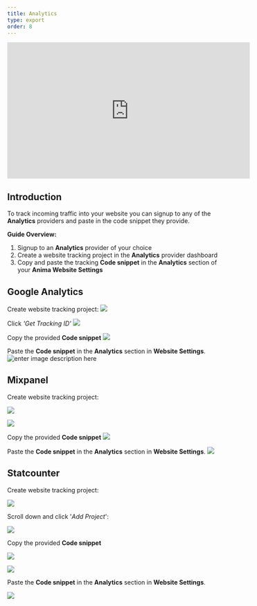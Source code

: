 ```yaml
---
title: Analytics
type: export
order: 8
---
```


<iframe width="560" height="315" src="https://www.youtube.com/embed/74B8ZM84Zvk" frameborder="0" allowfullscreen></iframe>

## Introduction

To track incoming traffic into your website you can signup to any of the **Analytics** providers and paste in the code snippet they provide.

**Guide Overview:**

1. Signup to an **Analytics** provider of your choice
2. Create a website tracking project in the **Analytics** provider dashboard
3. Copy and paste the tracking **Code snippet** in the  **Analytics** section of your **Anima Website Settings**

## Google Analytics

Create website tracking project:
![](http://f.cl.ly/items/2k1E0h3H2T2A1r1R0l31/Create%20project.png)

Click *'Get Tracking ID'*
![](http://f.cl.ly/items/3n2s131R063X3x0M0s2n/Get%20tracking%20ID.png)

Copy the provided **Code snippet**
![](http://f.cl.ly/items/3h1E3n0w3Q3N3s3m0s0t/Copy%20Snippet.png)


Paste the **Code snippet** in the **Analytics** section in **Website Settings**.
![enter image description here](http://f.cl.ly/items/161a1C3h0T1i3B2p3F0t/Paste%20code%20snippet.png)

## Mixpanel

Create website tracking project:

![](https://docs.animaapp.com/images/launchpad/analytics/mixpanel/1.jpg)

![](https://docs.animaapp.com/images/launchpad/analytics/mixpanel/2.jpg)

Copy the provided **Code snippet**
![](https://docs.animaapp.com/images/launchpad/analytics/mixpanel/3.jpg)

Paste the **Code snippet** in the **Analytics** section in **Website Settings**.
![](http://f.cl.ly/items/161a1C3h0T1i3B2p3F0t/Paste%20code%20snippet.png)

## Statcounter

Create website tracking project:

![](https://docs.animaapp.com/images/launchpad/analytics/statcounter/1.png)

Scroll down and click '*Add Project*':

![](https://docs.animaapp.com/images/launchpad/analytics/statcounter/2.png)

Copy the provided **Code snippet**

![](https://docs.animaapp.com/images/launchpad/analytics/statcounter/3.png)

![](https://docs.animaapp.com/images/launchpad/analytics/statcounter/4.png)

Paste the **Code snippet** in the **Analytics** section in **Website Settings**.

![](http://f.cl.ly/items/161a1C3h0T1i3B2p3F0t/Paste%20code%20snippet.png)
